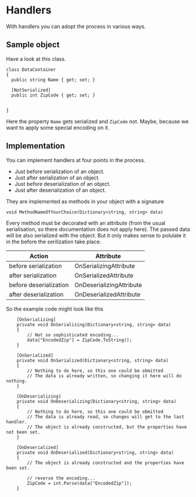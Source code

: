 # Handlers
With handlers you can adopt the process in various ways.

## Sample object
Have a look at this class.

```
class DataContainer
{   
  public string Name { get; set; }

  [NotSerialized]
  public int ZipCode { get; set; }  

  
}
```
Here the property `Name` gets serialized and `ZipCode` not. Maybe, because we want to apply some special encoding on it.
    
## Implementation
You can implement handlers at four points in the process.
- Just before serialization of an object.
- Just after serialization of an object.
- Just before deserialization of an object.
- Just after deserialization of an object.

They are implemented as methods in your object with a signature 
```
void MethodNameOfYourChoice(Dictionary<string, string> data)
```
Every method must be decorated with an attribute (from the usual serialisation, so there documentation does not apply here).
The passed data will be also serialized with the object. But it only makes sense to polulate it in the 
before the serilization take place.

|Action|Attribute|
|------|-----|
|before serialization|OnSerializingAttribute|
|after serialization|OnSerializedAttribute|
|before deserialization|OnDeserializingAttribute|
|after deserialization|OnDeserializedAttribute|

So the example code might look like this
```
    [OnSerializing]
    private void OnSerializing(Dictionary<string, string> data)
    {
        // Not so sophisticated encoding...
        data["EncodedZip"] = ZipCode.ToString();
    }

    [OnSerialized]
    private void OnSerialized(Dictionary<string, string> data)
    {
        // Nothing to do here, so this one could be obmitted
        // The data is already written, so changing it here will do nothing.
    }

    [OnDeserializing]
    private void OnDeserializing(Dictionary<string, string> data)
    {
        // Nothing to do here, so this one could be obmitted
        // The data is already read, so changes will get to the last handler.
        // The object is already constructed, but the properties have not been set.
    }

    [OnDeserialized]
    private void OnDeserialized(Dictionary<string, string> data)
    {
        // The object is already constructed and the properties have been set.

        // reverse the encoding...
        ZipCode = int.Parse(data["EncodedZip"]);
    }
``` 